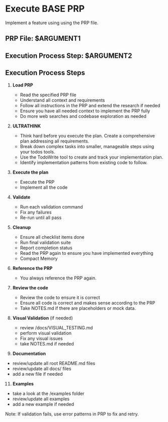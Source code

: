 # Execute BASE PRP

Implement a feature using using the PRP file.

## PRP File: $ARGUMENT1
## Execution Process Step: $ARGUMENT2

## Execution Process Steps

1. **Load PRP**
   - Read the specified PRP file
   - Understand all context and requirements
   - Follow all instructions in the PRP and extend the research if needed
   - Ensure you have all needed context to implement the PRP fully
   - Do more web searches and codebase exploration as needed

2. **ULTRATHINK**
   - Think hard before you execute the plan. Create a comprehensive plan addressing all requirements.
   - Break down complex tasks into smaller, manageable steps using your todos tools.
   - Use the TodoWrite tool to create and track your implementation plan.
   - Identify implementation patterns from existing code to follow.

3. **Execute the plan**
   - Execute the PRP
   - Implement all the code

4. **Validate**
   - Run each validation command
   - Fix any failures
   - Re-run until all pass

5. **Cleanup**
   - Ensure all checklist items done
   - Run final validation suite
   - Report completion status
   - Read the PRP again to ensure you have implemented everything
   - Compact Memory

6. **Reference the PRP**
   - You always reference the PRP again.

7. **Review the code**
   - Review the code to ensure it is correct
   - Ensure all code is correct and makes sense according to the PRP
   - Take NOTES.md if there are placeholders or mock data. 

8. **Visual Validation** (if needed)
   - review /docs/VISUAL_TESTING.md
   - perform visual validation
   - Fix any visual issues
   - take NOTES.md if needed

10. **Documentation**
   - review/update all root README.md files
   - review/update all docs/ files
   - add a new file if needed

11. **Examples**
   - take a look at the /examples folder
   - review/update all examples
   - add a new example if needed

   
Note: If validation fails, use error patterns in PRP to fix and retry.